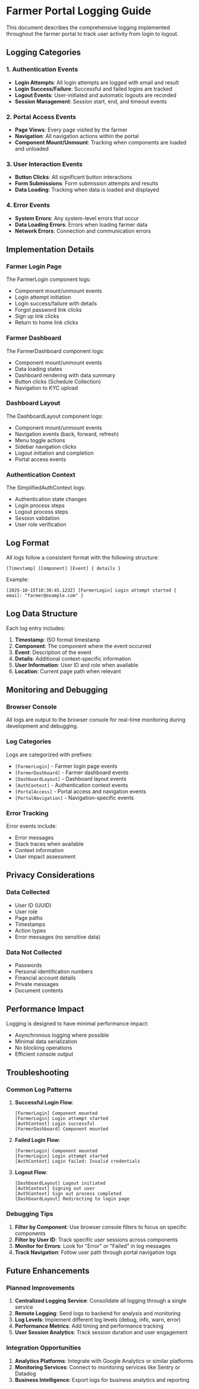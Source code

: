 # Farmer Portal Logging Guide

This document describes the comprehensive logging implemented throughout the farmer portal to track user activity from login to logout.

## Logging Categories

### 1. Authentication Events
- **Login Attempts**: All login attempts are logged with email and result
- **Login Success/Failure**: Successful and failed logins are tracked
- **Logout Events**: User-initiated and automatic logouts are recorded
- **Session Management**: Session start, end, and timeout events

### 2. Portal Access Events
- **Page Views**: Every page visited by the farmer
- **Navigation**: All navigation actions within the portal
- **Component Mount/Unmount**: Tracking when components are loaded and unloaded

### 3. User Interaction Events
- **Button Clicks**: All significant button interactions
- **Form Submissions**: Form submission attempts and results
- **Data Loading**: Tracking when data is loaded and displayed

### 4. Error Events
- **System Errors**: Any system-level errors that occur
- **Data Loading Errors**: Errors when loading farmer data
- **Network Errors**: Connection and communication errors

## Implementation Details

### Farmer Login Page
The FarmerLogin component logs:
- Component mount/unmount events
- Login attempt initiation
- Login success/failure with details
- Forgot password link clicks
- Sign up link clicks
- Return to home link clicks

### Farmer Dashboard
The FarmerDashboard component logs:
- Component mount/unmount events
- Data loading states
- Dashboard rendering with data summary
- Button clicks (Schedule Collection)
- Navigation to KYC upload

### Dashboard Layout
The DashboardLayout component logs:
- Component mount/unmount events
- Navigation events (back, forward, refresh)
- Menu toggle actions
- Sidebar navigation clicks
- Logout initiation and completion
- Portal access events

### Authentication Context
The SimplifiedAuthContext logs:
- Authentication state changes
- Login process steps
- Logout process steps
- Session validation
- User role verification

## Log Format

All logs follow a consistent format with the following structure:

```
[Timestamp] [Component] [Event] { details }
```

Example:
```
[2025-10-15T10:30:45.123Z] [FarmerLogin] Login attempt started { email: "farmer@example.com" }
```

## Log Data Structure

Each log entry includes:

1. **Timestamp**: ISO format timestamp
2. **Component**: The component where the event occurred
3. **Event**: Description of the event
4. **Details**: Additional context-specific information
5. **User Information**: User ID and role when available
6. **Location**: Current page path when relevant

## Monitoring and Debugging

### Browser Console
All logs are output to the browser console for real-time monitoring during development and debugging.

### Log Categories
Logs are categorized with prefixes:
- `[FarmerLogin]` - Farmer login page events
- `[FarmerDashboard]` - Farmer dashboard events
- `[DashboardLayout]` - Dashboard layout events
- `[AuthContext]` - Authentication context events
- `[PortalAccess]` - Portal access and navigation events
- `[PortalNavigation]` - Navigation-specific events

### Error Tracking
Error events include:
- Error messages
- Stack traces when available
- Context information
- User impact assessment

## Privacy Considerations

### Data Collected
- User ID (UUID)
- User role
- Page paths
- Timestamps
- Action types
- Error messages (no sensitive data)

### Data Not Collected
- Passwords
- Personal identification numbers
- Financial account details
- Private messages
- Document contents

## Performance Impact

Logging is designed to have minimal performance impact:
- Asynchronous logging where possible
- Minimal data serialization
- No blocking operations
- Efficient console output

## Troubleshooting

### Common Log Patterns

1. **Successful Login Flow**:
   ```
   [FarmerLogin] Component mounted
   [FarmerLogin] Login attempt started
   [AuthContext] Login successful
   [FarmerDashboard] Component mounted
   ```

2. **Failed Login Flow**:
   ```
   [FarmerLogin] Component mounted
   [FarmerLogin] Login attempt started
   [AuthContext] Login failed: Invalid credentials
   ```

3. **Logout Flow**:
   ```
   [DashboardLayout] Logout initiated
   [AuthContext] Signing out user
   [AuthContext] Sign out process completed
   [DashboardLayout] Redirecting to login page
   ```

### Debugging Tips

1. **Filter by Component**: Use browser console filters to focus on specific components
2. **Filter by User ID**: Track specific user sessions across components
3. **Monitor for Errors**: Look for "Error" or "Failed" in log messages
4. **Track Navigation**: Follow user path through portal navigation logs

## Future Enhancements

### Planned Improvements
1. **Centralized Logging Service**: Consolidate all logging through a single service
2. **Remote Logging**: Send logs to backend for analysis and monitoring
3. **Log Levels**: Implement different log levels (debug, info, warn, error)
4. **Performance Metrics**: Add timing and performance tracking
5. **User Session Analytics**: Track session duration and user engagement

### Integration Opportunities
1. **Analytics Platforms**: Integrate with Google Analytics or similar platforms
2. **Monitoring Services**: Connect to monitoring services like Sentry or Datadog
3. **Business Intelligence**: Export logs for business analytics and reporting